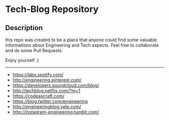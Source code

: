 # Tech-Blog Repository
## Description

this repo was created to be a place that anyone could find some valuable informations about Engineering and Tech aspects.  Feel free to collaborate and do some Pull Requests.  

Enjoy yourself :)

---


* https://labs.spotify.com/
* http://engineering.pinterest.com/
* https://developers.soundcloud.com/blog/
* http://techblog.netflix.com/?m=1
* https://codeascraft.com/
* https://blog.twitter.com/engineering
* http://engineeringblog.yelp.com/
* http://instagram-engineering.tumblr.com/
